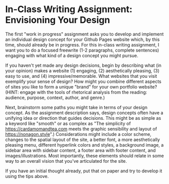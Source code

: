 # In-Class Writing Assignment: Envisioning Your Design 

The first "work in progress" assignment asks you to develop and implement an individual design concept for your Github Pages website which, by this time, should already be in progress. For this in-class writing assignment, I want you to do a focused freewrite (1-2 paragraphs, complete sentences) engaging with what kind of a design concept you might pursue. 

If you haven't yet made any design decisions, begin by describing what (in your opinion) makes a website (1) engaging, (2) aesthetically pleasing, (3) easy to use, and (4) impressive/memorable. What websites that you visit exemplify your sense of design? How might you combine different aspects of sites you like to form a unique "brand" for your own portfolio website? (HINT: engage with the tools of rhetorical analysis from the reading: audience, purpose, context, author, and genre.)

Next, brainstorm some paths you might take in terms of your design concept. As the assignment description says, design concepts often have a unifying idea or direction that guides decisions. This might be as simple as a keyword like "smooth" or as complex as "The simplicity of https://cardamomandtea.com meets the graphic sensibility and layout of https://nonagon.style".) Considerations might include a color scheme, changes to the spatial layout of the site, a better font, a more aesthetically pleasing menu, different hyperlink colors and styles, a background image, a sidebar area with sidebar content, a footer area with footer content, and images/illustrations. Most importantly, these elements should relate in some way to an overall vision that you've articulated for the site. 

If you have an initial thought already, put that on paper and try to develop it using the tips above. 
